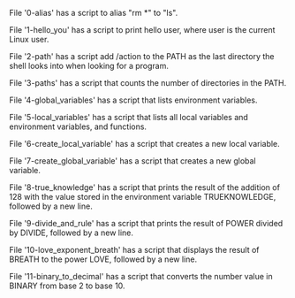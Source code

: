 File '0-alias' has a script to alias "rm *" to "ls".

File '1-hello_you' has a script to print hello user, where user is the current Linux user.

File '2-path' has a script add /action to the PATH as the last directory the shell looks into when looking for a program.

File '3-paths' has a script that counts the number of directories in the PATH.

File '4-global_variables' has a script that lists environment variables.

File '5-local_variables' has a script that lists all local variables and environment variables, and functions.

File '6-create_local_variable' has a script that creates a new local variable.

File '7-create_global_variable' has a script that creates a new global variable.

File '8-true_knowledge' has a script that prints the result of the addition of 128 with the value stored in the environment variable TRUEKNOWLEDGE, followed by a new line.

File '9-divide_and_rule' has a script that prints the result of POWER divided by DIVIDE, followed by a new line.

File '10-love_exponent_breath' has a script that displays the result of BREATH to the power LOVE, followed by a new line.

File '11-binary_to_decimal' has a script that converts the number value in BINARY from base 2 to base 10.
